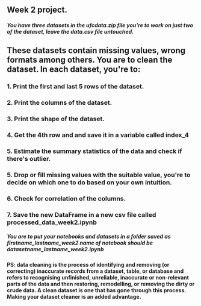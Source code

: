 
## Week 2 project.
##### You have three datasets in the ufcdata.zip file you're to work on just two of the dataset, leave the <bold>data.csv</bold> file untouched. 
## These datasets contain missing values, wrong formats among others. You are to clean the dataset. In each dataset, you're to:

### 1. Print the first and last 5 rows of the dataset.
### 2. Print the columns of the dataset.
### 3. Print the shape of the dataset.
### 4. Get the 4th row and and save it in a variable called index_4
### 5. Estimate the summary statistics of the data and check if there's outlier.
### 5. Drop or fill missing values with the suitable value, you're to decide on which one to do based on your own intuition.
### 6. Check for correlation of the columns.
### 7. Save the new DataFrame in a new csv file called processed_data_week2.ipynb


##### You are to put your notebooks and datasets in a folder saved as firstname_lastname_week2 name of notebook should be datasetname_lastname_week2.ipynb

#### PS: data cleaning is the process of identifying and removing (or correcting) inaccurate records from a dataset, table, or database and refers to recognising unfinished, unreliable, inaccurate or non-relevant parts of the data and then restoring, remodelling, or removing the dirty or crude data. A clean dataset is one that has gone through this process. Making your dataset cleaner is an added advantage.

